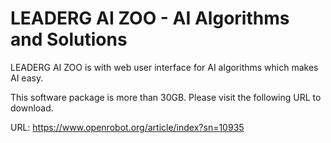 # LEADERG AI ZOO - AI Algorithms and Solutions

LEADERG AI ZOO is with web user interface for AI algorithms which makes AI easy.

This software package is more than 30GB. Please visit the following URL to download.

URL: https://www.openrobot.org/article/index?sn=10935
